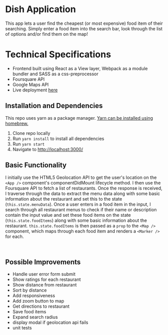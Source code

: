 # Dish Application
This app lets a user find the cheapest (or most expensive) food item of their searching. Simply enter a food item into the search bar, look through the list of options and/or find them on the map!

# Technical Specifications
* Frontend built using React as a View layer, Webpack as a module bundler and SASS as a css-preprocessor
* Foursquare API
* Google Maps API
* Live deployment [here](https://amituuush.github.io/dish-app/)

## Installation and Dependencies
This repo uses yarn as a package manager. [Yarn can be installed using homebrew.](https://yarnpkg.com/en/docs/install)

1. Clone repo locally
2. Run `yarn install` to install all dependencies
3. Run `yarn start`
4. Navigate to [http://localhost:3000/](http://localhost:3000/)


## Basic Functionality

I initially use the HTML5 Geolocation API to get the user's location on the `<App />` component's componentDidMount lifecycle method. I then use the Foursquare API to fetch a list of restaurants. Once the response is received, I traverse through the data to extract the menu data along with some basic information about the restaurant and set this to the state (`this.state.menuData`). Once a user enters in a food item in the input, I search through all restaurant menus to check if their name or description contain the input value and set these food items on the state (`this.state.foodItems`) along with some basic information about the restaurant. `this.state.foodItems` is then passed as a `prop` to the `<Map />` component, which maps through each food item and renders a `<Marker />` for each.

<br />

## Possible Improvements

* Handle user error form submit
* Show ratings for each restaurant
* Show distance from restaurant
* Sort by distance
* Add responsiveness
* Add zoom button to map
* Get directions to restaurant
* Save food items
* Expand search radius
* display modal if geolocation api fails
* unit tests